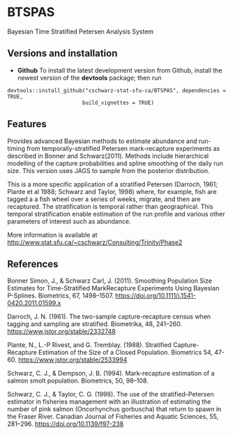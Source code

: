 # BTSPAS

Bayesian Time Stratified Petersen Analysis System

## Versions and installation

  * **Github** To install the latest development version from Github, 
    install the newest version of the **devtools** package; then run
```
devtools::install_github("cschwarz-stat-sfu-ca/BTSPAS", dependencies = TRUE,
                        build_vignettes = TRUE)
```

## Features
Provides advanced Bayesian methods to estimate
abundance and run-timing from temporally-stratified
Petersen mark-recapture experiments as described in Bonner and Schwarz(2011). 
Methods include
hierarchical modelling of the capture probabilities
and spline smoothing of the daily run size. This version 
uses JAGS to sample from the posterior distribution.

This is a more specific application of a stratified Petersen (Darroch, 1961; Plante et al 1988; Schwarz and Taylor, 1998) where, for example,
fish are tagged a a fish wheel over a series of weeks, migrate, and then are recaptured. The stratification is temporal rather than
geographical. This temporal stratification enable estimation of the run profile and various other parameters of interest such as abundance.

More information is available at
http://www.stat.sfu.ca/~cschwarz/Consulting/Trinity/Phase2



## References
Bonner Simon, J., & Schwarz Carl, J. (2011). 
Smoothing Population Size Estimates for Time-Stratified MarkRecapture Experiments Using Bayesian P-Splines. 
Biometrics, 67, 1498–1507.
https://doi.org/10.1111/j.1541-0420.2011.01599.x 

Darroch, J. N. (1961). The two-sample capture-recapture census when tagging and sampling are stratified. Biometrika, 48, 241–260.
https://www.jstor.org/stable/2332748

Plante, N., L.-P Rivest, and G. Tremblay. (1988). Stratified Capture-Recapture Estimation of the Size of a Closed Population. Biometrics 54, 47-60.
https://www.jstor.org/stable/2533994

Schwarz, C. J., & Dempson, J. B. (1994).
Mark-recapture estimation of a salmon smolt population. 
Biometrics, 50, 98–108.

Schwarz, C. J., & Taylor, C. G. (1998). The use of the stratified-Petersen estimator in fisheries management with an illustration of estimating the number of pink salmon (Oncorhynchus gorbuscha) that return to spawn in the Fraser River. Canadian Journal of Fisheries and Aquatic Sciences, 55, 281–296.
https://doi.org/10.1139/f97-238


